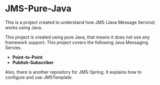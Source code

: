 # JMS-Pure-Java
This is a project created to understand how JMS (Java Message Service) works using Java.

This project is created using pure Java, that means it does not use any framework support.
This project covers the following Java Messaging Servies.
* **Point-to-Point**
* **Publish-Subscriber**

Also, there is another repository for JMS-Spring. It explains how to configure and use JMSTemplate.
